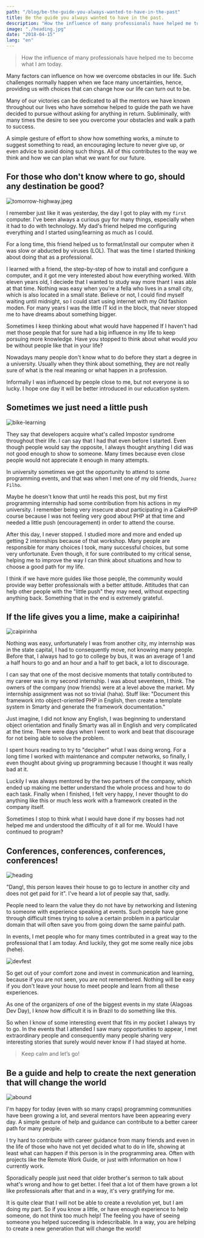 ```yaml
---
path: "/blog/be-the-guide-you-always-wanted-to-have-in-the-past"
title: Be the guide you always wanted to have in the past.
description: "How the influence of many professionals have helped me to become what I am today."
image: "./heading.jpg"
date: "2018-04-15"
lang: "en"
---
```


> How the influence of many professionals have helped me to become what I am today.

Many factors can influence on how we overcome obstacles in our life. Such challenges normally happen when we face many uncertainties, hence, providing us with choices that can change how our life can turn out to be.

Many of our victories can be dedicated to all the mentors we have known throughout our lives who have somehow helped to guide the path we have decided to pursue without asking for anything in return. Subliminally, with many times the desire to see you overcome your obstacles and walk a path to success.

A simple gesture of effort to show how something works, a minute to suggest something to read, an encouraging lecture to never give up, or even advice to avoid doing such things. All of this contributes to the way we think and how we can plan what we want for our future.

## For those who don't know where to go, should any destination be good?

![tomorrow-highway.jpeg](tomorrow-highway.jpeg)

I remember just like it was yesterday, the day I got to play with my `first` computer. I've been always a curious guy for many things, especially when it had to do with technology. My dad's friend helped me configuring everything and I started using/learning as much as I could.

For a long time, this friend helped us to format/install our computer when it was slow or abducted by víruses (LOL). That was the time I started thinking about doing that as a professional.

I learned with a friend, the step-by-step of how to install and configure a computer, and it got me very interested about how everything worked. With eleven years old, I deciede that I wanted to study way more thant I was able at that time. Nothing was easy when you're a fella who lives in a small city, which is also located in a small state. Believe or not, I could find myself waiting until midnight, so I could start using internet with my Old fashion moden. For many years I was the little IT kid in the block, that never stopped me to have dreams about something bigger.


Sometimes I keep thinking about what would have happened If I haven't had met those people that for sure had a big influence in my life to keep porsuing more knowledge. Have you stopped to think about what would *you* be without people like that in your life?


Nowadays many people don't know what to do before they start a degree in a university. Usually when they think about something, they are not really sure of what is the real meaning or what happen in a profession.

Informally I was influenced by people close to me, but not everyone is so lucky. I hope one day it will be better introduced in our education system.

## Sometimes we just need a little push

![bike-learning](bike-learning.jpg)

They say that developers acquire what's called Impostor syndrome throughout their life. I can say that I had that even before I started. Even though people would say the opposite, I always thought anything I did was not good enough to show to someone. Many times because even close people would not appreciate it enough in many attempts.

In university sometimes we got the opportunity to attend to some programming events, and that was when I met one of my old friends, `Juarez Filho`.

Maybe he doesn't know that until he reads this post, but my first programming internship had some contribution from his actions in my university. I remember being very insecure about participating in a CakePHP course because I was not feeling very good about PHP at that time and needed a little push (encouragement) in order to attend the course.

After this day, I never stopped. I studied more and more and ended up getting 2 internships because of that workshop. Many people are responsible for many choices I took, many successful choices, but some very unfortunate. Even though, it for sure contributed to my critical sense, helping me to improve the way I can think about situations and how to choose a good path for my life.

I think if we have more guides like those people, the community would provide way better professionals with a better attitude. Attitudes that can help other people with the "little push" they may need, without expecting anything back. Something that in the end is extremely grateful.

## If the life gives you a lime, make a caipirinha!

![caipirinha](caipirinha.jpeg)


Nothing was easy, unfortunately I was from another city, my internship was in the state capital, I had to consequently move, not knowing many people. Before that, I always had to go to college by bus, it was an average of 1 and a half hours to go and an hour and a half to get back, a lot to discourage.

I can say that one of the most decisive moments that totally contributed to my career was in my second internship. I was about seventeen, I think. The owners of the company (now friends) were at a level above the market. My internship assignment was not so trivial (haha). Stuff like: "Document this framework into object-oriented PHP in English, then create a template system in Smarty and generate the framework documentation."

Just imagine, I did not know any English, I was beginning to understand object orientation and finally Smarty was all in English and very complicated at the time. There were days when I went to work and beat that discourage for not being able to solve the problem.

I spent hours reading to try to "decipher" what I was doing wrong. For a long time I worked with maintenance and computer networks, so finally, I even thought about giving up programming because I thought it was really bad at it.

Luckily I was always mentored by the two partners of the company, which ended up making me better understand the whole process and how to do each task. Finally when I finished, I felt very happy, I never thought to do anything like this or much less work with a framework created in the company itself.

Sometimes I stop to think what I would have done if my bosses had not helped me and understood the difficulty of it all for me. Would I have continued to program?

## Conferences, conferences, conferences, conferences!

![heading](heading.jpg)

"Dang!, this person leaves their house to go to lecture in another city and does not get paid for it". I've heard a lot of people say that, sadly.

People need to learn the value they do not have by networking and listening to someone with experience speaking at events. Such people have gone through difficult times trying to solve a certain problem in a particular domain that will often save you from going down the same painful path.

In events, I met people who for many times contributed in a great way to the professional that I am today. And luckily, they got me some really nice jobs (hehe).

![devfest](devfest.jpeg)

So get out of your comfort zone and invest in communication and learning, because if you are not seen, you are not remembered. Nothing will be easy if you don't leave your house to meet people and learn from all these experiences.

As one of the organizers of one of the biggest events in my state (Alagoas Dev Day), I know how difficult it is in Brazil to do something like this.

So when I know of some interesting event that fits in my pocket I always try to go. In the events that I attended I saw many opportunities to appear, I met extraordinary people and consequently many people sharing very interesting stories that surely would never know if I had stayed at home.

> Keep calm and let’s go!

## Be a guide and help to create the next generation that will change the world

![abound](abound.jpeg)

I'm happy for today (even with so many craps) programming communities have been growing a lot, and several mentors have been appearing every day. A simple gesture of help and guidance can contribute to a better career path for many people.

I try hard to contribute with career guidance from many friends and even in the life of those who have not yet decided what to do in life, showing at least what can happen if this person is in the programming area. Often with projects like the Remote Work Guide, or just with information on how I currently work.

Sporadically people just need that older brother's sermon to talk about what's wrong and how to get better. I feel that a lot of them have grown a lot like professionals after that and in a way, it's very gratifying for me.

It is quite clear that I will not be able to create a revolution yet, but I am doing my part. So if you know a little, or have enough experience to help someone, do not think too much help! The feeling you have of seeing someone you helped succeeding is indescribable. In a way, you are helping to create a new generation that will change the world!
